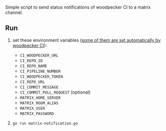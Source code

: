 Simple script to send status notifications of woodpecker CI to a matrix channel.

## Run
1. set these environment variables ([some of them are set automatically by woodpecker CI](https://woodpecker-ci.org/docs/usage/environment#built-in-environment-variables)):
   - `CI_WOODPECKER_URL`
   - `CI_REPO_ID`
   - `CI_REPO_NAME`
   - `CI_PIPELINE_NUMBER`
   - `CI_WOODPECKER_TOKEN`
   - `CI_REPO_URL`
   - `CI_COMMIT_MESSAGE`
   - `CI_COMMIT_PULL_REQUEST` (optional) 
   - `MATRIX_HOME_SERVER`
   - `MATRIX_ROOM_ALIAS`
   - `MATRIX_USER`
   - `MATRIX_PASSWORD`

2. `go run matrix-notification.go`
